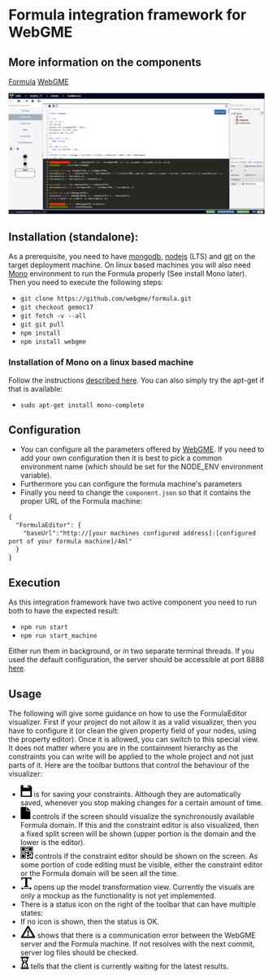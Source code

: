 # Formula integration framework for WebGME
## More information on the components
[Formula](http://formula.codeplex.com/)
[WebGME](https://webgme.org)

![Formula Code Editor](img/formula_screenshot.png "Formula Code Editor - upper portion is Formula domain, the lower is the user defined constraints")

## Installation (standalone):
As a prerequisite, you need to have [mongodb](https://www.mongodb.com), [nodejs](https://nodejs.org) (LTS) and [git](https://git-scm.com/) on the target deployment machine.
On linux based machines you will also need [Mono](http://www.mono-project.com) environment to run the Formula properly (See install Mono later).
Then you need to execute the following steps:
- ```git clone https://github.com/webgme/formula.git```
- ```git checkout gemoc17```
- ```git fetch -v --all```
- ```git git pull```
- ```npm install```
- ```npm install webgme```

### Installation of Mono on a linux based machine
Follow the instructions [described here](http://www.mono-project.com/docs/getting-started/install/linux/).
You can also simply try the apt-get if that is available:
- ```sudo apt-get install mono-complete```

## Configuration
- You can configure all the parameters offered by [WebGME](https://github.com/webgme/webgme/blob/master/config/README.md).
If you need to add your own configuration then it is best to pick a common environment name (which should be set for the NODE_ENV environment variable).
- Furthermore you can configure the formula machine's parameters
- Finally you need to change the ```component.json``` so that it contains the proper URL of the Formula machine:
```
{
  "FormulaEditor": {
    "baseUrl":"http://[your machines configured address]:[configured port of your formula machine]/4ml"
  }
}
```

## Execution
As this integration framework have two active component you need to run both to have the expected result:
- ```npm run start```
- ```npm run start_machine```

Either run them in background, or in two separate terminal threads. If you used the default configuration, the server
should be accessible at port 8888 [here](http://localhost:8888).

## Usage
The following will give some guidance on how to use the FormulaEditor visualizer. First if your project do not allow
it as a valid visualizer, then you have to configure it (or clean the given property field of your nodes, using the property editor).
Once it is allowed, you can switch to this special view. It does not matter where you are in the containment hierarchy as
the constraints you can write will be applied to the whole project and not just parts of it.
Here are the toolbar buttons that control the behaviour of the visualizer:
- ![saveBtn](img/disk.png "Save button") is for saving your constraints. Although they are automatically saved, whenever
you stop making changes for a certain amount of time.
- ![domainBtn](img/file.png "show/Hide domain definitions") controls if the screen should visualize the synchronously available
Formula domain. If this and the constraint editor is also visualized, then a fixed split screen will be shown (upper portion is
the domain and the lower is the editor).
- ![constraintBtn](img/qrcode.png "show/Hide constraint editor") controls if the constraint editor should be shown on
the screen. As some portion of code editing must be visible, either the constraint editor or the Formula domain will be
seen all the time.
- ![transformBtn](img/transform.png "transform model function") opens up the model transformation view. Currently the
visuals are only a mockup as the functionality is not yet implemented.
- There is a status icon on the right of the toolbar that can have multiple states:
 - If no icon is shown, then the status is OK.
 - ![warning](img/warning.png "communication error with the Formula machine") shows that there is a communication error
 between the WebGME server and the Formula machine. If not resolves with the next commit, server log files should be
 checked.
 - ![wait](img/hourglass.png "Formula machine is working") tells that the client is currently waiting for the latest results.
 